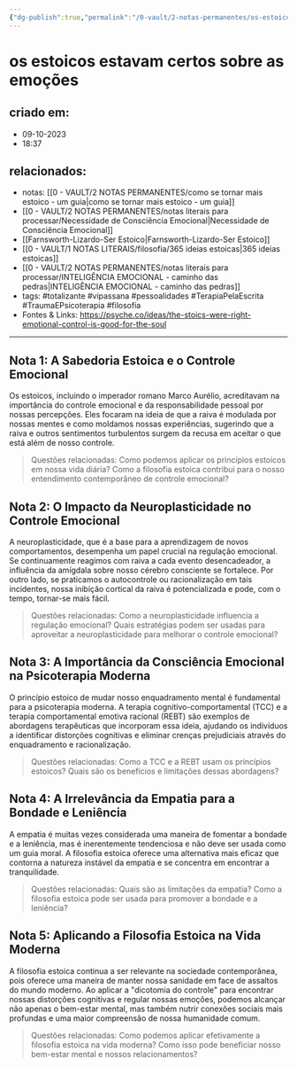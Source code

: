 ```yaml
---
{"dg-publish":true,"permalink":"/0-vault/2-notas-permanentes/os-estoicos-estavam-certos-sobre-as-emocoes/","tags":["permanente","totalizante","vipassana","pessoalidades","TerapiaPelaEscrita","TraumaEPsicoterapia","filosofia"],"dgHomeLink":true,"dgShowLocalGraph":true,"dgShowFileTree":true,"dgEnableSearch":true,"noteIcon":""}
---
```


# os estoicos estavam certos sobre as emoções

## criado em: 
- 09-10-2023
- 18:37
## relacionados:
- notas: [[0 - VAULT/2 NOTAS PERMANENTES/como se tornar mais estoico - um guia\|como se tornar mais estoico - um guia]]
- [[0 - VAULT/2 NOTAS PERMANENTES/notas literais para processar/Necessidade de Consciência Emocional\|Necessidade de Consciência Emocional]]
- [[Farnsworth-Lizardo-Ser Estoico\|Farnsworth-Lizardo-Ser Estoico]]
- [[0 - VAULT/1 NOTAS LITERAIS/filosofia/365 ideias estoicas\|365 ideias estoicas]]
- [[0 - VAULT/2 NOTAS PERMANENTES/notas literais para processar/INTELIGÊNCIA EMOCIONAL - caminho das pedras\|INTELIGÊNCIA EMOCIONAL - caminho das pedras]]
- tags: #totalizante #vipassana #pessoalidades #TerapiaPelaEscrita #TraumaEPsicoterapia #filosofia
- Fontes & Links: https://psyche.co/ideas/the-stoics-were-right-emotional-control-is-good-for-the-soul
---

## Nota 1: A Sabedoria Estoica e o Controle Emocional

Os estoicos, incluindo o imperador romano Marco Aurélio, acreditavam na importância do controle emocional e da responsabilidade pessoal por nossas percepções. Eles focaram na ideia de que a raiva é modulada por nossas mentes e como moldamos nossas experiências, sugerindo que a raiva e outros sentimentos turbulentos surgem da recusa em aceitar o que está além de nosso controle.

> Questões relacionadas: Como podemos aplicar os princípios estoicos em nossa vida diária? Como a filosofia estoica contribui para o nosso entendimento contemporâneo de controle emocional?

## Nota 2: O Impacto da Neuroplasticidade no Controle Emocional

A neuroplasticidade, que é a base para a aprendizagem de novos comportamentos, desempenha um papel crucial na regulação emocional. Se continuamente reagimos com raiva a cada evento desencadeador, a influência da amígdala sobre nosso cérebro consciente se fortalece. Por outro lado, se praticamos o autocontrole ou racionalização em tais incidentes, nossa inibição cortical da raiva é potencializada e pode, com o tempo, tornar-se mais fácil.

> Questões relacionadas: Como a neuroplasticidade influencia a regulação emocional? Quais estratégias podem ser usadas para aproveitar a neuroplasticidade para melhorar o controle emocional?

## Nota 3: A Importância da Consciência Emocional na Psicoterapia Moderna

O princípio estoico de mudar nosso enquadramento mental é fundamental para a psicoterapia moderna. A terapia cognitivo-comportamental (TCC) e a terapia comportamental emotiva racional (REBT) são exemplos de abordagens terapêuticas que incorporam essa ideia, ajudando os indivíduos a identificar distorções cognitivas e eliminar crenças prejudiciais através do enquadramento e racionalização.

> Questões relacionadas: Como a TCC e a REBT usam os princípios estoicos? Quais são os benefícios e limitações dessas abordagens?

## Nota 4: A Irrelevância da Empatia para a Bondade e Leniência

A empatia é muitas vezes considerada uma maneira de fomentar a bondade e a leniência, mas é inerentemente tendenciosa e não deve ser usada como um guia moral. A filosofia estoica oferece uma alternativa mais eficaz que contorna a natureza instável da empatia e se concentra em encontrar a tranquilidade.

> Questões relacionadas: Quais são as limitações da empatia? Como a filosofia estoica pode ser usada para promover a bondade e a leniência?

## Nota 5: Aplicando a Filosofia Estoica na Vida Moderna

A filosofia estoica continua a ser relevante na sociedade contemporânea, pois oferece uma maneira de manter nossa sanidade em face de assaltos do mundo moderno. Ao aplicar a "dicotomia do controle" para encontrar nossas distorções cognitivas e regular nossas emoções, podemos alcançar não apenas o bem-estar mental, mas também nutrir conexões sociais mais profundas e uma maior compreensão de nossa humanidade comum.

> Questões relacionadas: Como podemos aplicar efetivamente a filosofia estoica na vida moderna? Como isso pode beneficiar nosso bem-estar mental e nossos relacionamentos?
